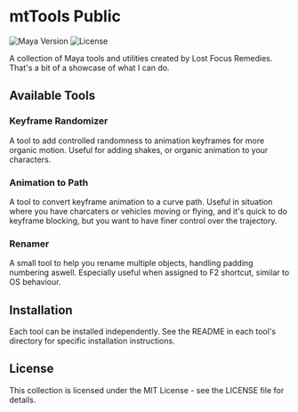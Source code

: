 # mtTools Public
![Maya Version](https://img.shields.io/badge/Maya-2020%2B-informational)
![License](https://img.shields.io/badge/License-MIT-green)

A collection of Maya tools and utilities created by Lost Focus Remedies.  
That's a bit of a showcase of what I can do. 

## Available Tools

### Keyframe Randomizer
A tool to add controlled randomness to animation keyframes for more organic motion. Useful for adding shakes, or organic animation to your characters. 

### Animation to Path
A tool to convert keyframe animation to a curve path. Useful in situation where you have charcaters or vehicles moving or flying, and it's quick to do keyframe blocking, but you want to have finer control over the trajectory. 

### Renamer
A small tool to help you rename multiple objects, handling padding numbering aswell. 
Especially useful when assigned to F2 shortcut, similar to OS behaviour. 

## Installation

Each tool can be installed independently. See the README in each tool's directory for specific installation instructions.

## License

This collection is licensed under the MIT License - see the LICENSE file for details.